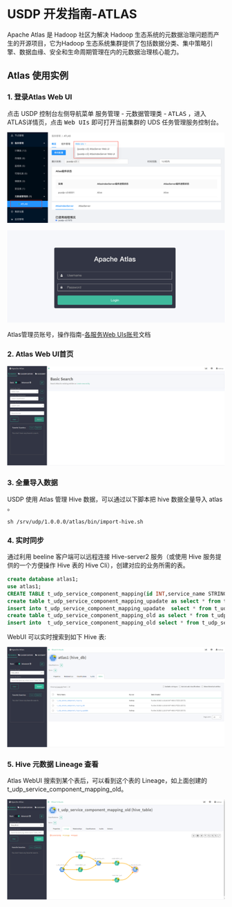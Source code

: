 # USDP 开发指南-ATLAS

Apache Atlas 是 Hadoop 社区为解决 Hadoop 生态系统的元数据治理问题而产生的开源项目，它为Hadoop 生态系统集群提供了包括数据分类、集中策略引擎、数据血缘、安全和生命周期管理在内的元数据治理核心能力。

## Atlas 使用实例

### 1. 登录Atlas Web UI

点击 USDP 控制台左侧导航菜单 <kbd>服务管理</kbd> - <kbd>元数据管理类</kbd> - <kbd>ATLAS</kbd> ，进入ATLAS详情页，点击 <kbd>Web UIs</kbd> 即可打开当前集群的 UDS 任务管理服务控制台。

![img](../../images/1.0.x/developer/atlas/usdp_atlas.png)

![img](../../images/1.0.x/developer/atlas/atlas_login.png)

Atlas管理员账号，操作指南-[各服务Web UIs账号](usdpdc/1.0.x/cluster_notes/login)文档

### 2. Atlas Web UI首页

![img](../../images/1.0.x/developer/atlas/16073970384716.png)

### 3. 全量导入数据
USDP 使用 Atlas 管理 Hive 数据，可以通过以下脚本把 hive 数据全量导入 atlas 。

```shell
sh /srv/udp/1.0.0.0/atlas/bin/import-hive.sh
```

### 4. 实时同步

通过利用 beeline 客户端可以远程连接 Hive-server2 服务（或使用 Hive 服务提供的一个方便操作 Hive 表的 Hive Cli），创建对应的业务所需的表。

```sql
create database atlas1;
use atlas1;
CREATE TABLE t_udp_service_component_mapping(id INT,service_name STRING,component_name STRING,max_living_count INT,required INT,create_time INT,update_time INT);
create table t_udp_service_component_mapping_upadate as select * from t_udp_service_component_mapping;
insert into t_udp_service_component_mapping_upadate  select * from t_udp_service_component_mapping;
create table t_udp_service_component_mapping_old as select * from t_udp_service_component_mapping_upadate;
insert into  t_udp_service_component_mapping_old select * from t_udp_service_component_mapping;
```

WebUI 可以实时搜索到如下 Hive 表:

![img](../../images/1.0.x/developer/atlas/1607398637701.png)

### 5. Hive 元数据 Lineage 查看
Atlas WebUI 搜索到某个表后，可以看到这个表的  Lineage，如上面创建的 t_udp_service_component_mapping_old。

![img](../../images/1.0.x/developer/atlas/16073989954242.png)
